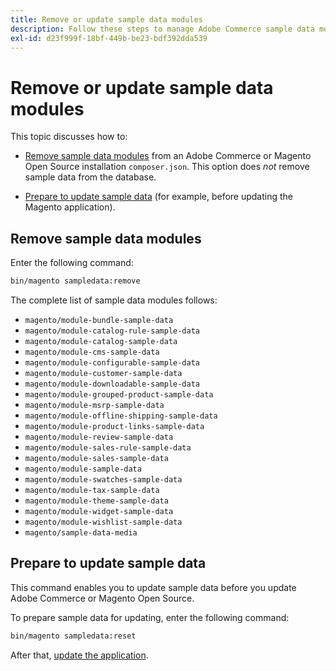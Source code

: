 ```yaml
---
title: Remove or update sample data modules
description: Follow these steps to manage Adobe Commerce sample data modules.
exl-id: d23f999f-18bf-449b-be23-bdf392dda539
---
```

# Remove or update sample data modules

This topic discusses how to:

*  [Remove sample data modules](#remove-sample-data-modules) from an Adobe Commerce or Magento Open Source installation `composer.json`. This option does *not* remove sample data from the database.

*  [Prepare to update sample data](#prepare-to-update-sample-data) (for example, before updating the Magento application).

## Remove sample data modules

Enter the following command:

```bash
bin/magento sampledata:remove
```

The complete list of sample data modules follows:

*  `magento/module-bundle-sample-data`
*  `magento/module-catalog-rule-sample-data`
*  `magento/module-catalog-sample-data`
*  `magento/module-cms-sample-data`
*  `magento/module-configurable-sample-data`
*  `magento/module-customer-sample-data`
*  `magento/module-downloadable-sample-data`
*  `magento/module-grouped-product-sample-data`
*  `magento/module-msrp-sample-data`
*  `magento/module-offline-shipping-sample-data`
*  `magento/module-product-links-sample-data`
*  `magento/module-review-sample-data`
*  `magento/module-sales-rule-sample-data`
*  `magento/module-sales-sample-data`
*  `magento/module-sample-data`
*  `magento/module-swatches-sample-data`
*  `magento/module-tax-sample-data`
*  `magento/module-theme-sample-data`
*  `magento/module-widget-sample-data`
*  `magento/module-wishlist-sample-data`
*  `magento/sample-data-media`

## Prepare to update sample data

This command enables you to update sample data before you update Adobe Commerce or Magento Open Source.

To prepare sample data for updating, enter the following command:

```bash
bin/magento sampledata:reset
```

After that, [update the application](../tutorials/uninstall.md#update-the-application).
